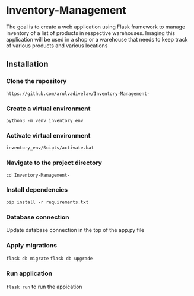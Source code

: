# Inventory-Management
The goal is to create a web application using Flask framework to manage inventory of a 
list of products in respective warehouses. Imaging this application will be used in a 
shop or a warehouse that needs to keep track of various products and various locations

## Installation
### Clone the repository
```https://github.com/arulvadivelav/Inventory-Management-```

### Create a virtual environment
```python3 -m venv inventory_env```

### Activate virtual environment
```inventory_env/Scipts/activate.bat```

### Navigate to the project directory
```cd Inventory-Management-```

### Install dependencies
```pip install -r requirements.txt```

### Database connection
Update database connection in the top of the app.py file

### Apply migrations
```flask db migrate```
```flask db upgrade```

### Run application
```flask run``` to run the appication
